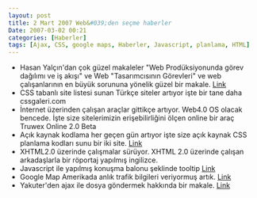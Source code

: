 ```yaml
---
layout: post
title: 2 Mart 2007 Web&#039;den seçme haberler
Date: 2007-03-02 00:21
categories: [Haberler]
tags: [Ajax, CSS, google maps, Haberler, Javascript, planlama, HTML]
---
```


-   Hasan Yalçın'dan çok güzel makaleler "Web Prodüksiyonunda görev
    dağılımı ve iş akışı" ve Web "Tasarımcısının Görevleri" ve web
    çalışanlarının en büyük sorununa yönelik güzel bir makale. [Link][]
-   CSS tabanlı site listesi sunan Türkçe siteler artıyor işte bir tane
    daha cssgaleri.com 
-   İnternet üzerinden çalışan araçlar gittikçe artıyor. Web4.0 OS
    olacak bencede. İşte size sitelerimizin erişebilirliğini ölçen
    online bir araç Truwex Online 2.0 Beta
-   Açık kaynak kodlama her geçen gün artıyor işte size açık kaynak CSS
    planlama kodları sunu bir iki site. [Link][3] 
-   XHTML2.0 üzerinde çalışmalar sürüyor. XHTML 2.0 üzerinde çalışan
    arkadaşlarla bir röportaj yapılmış ingilizce.
-   Javascript ile yapılmış konuşma balonu şeklinde tooltip [Link][6]
-   Google Map Amerikada anlık trafik bilgileri veriyormuş artık.
    [Link][7]
-   Yakuter'den ajax ile dosya göndermek hakkında bir makale. [Link][8]


  [Link]: http://www.hasanyalcin.com/?p=218 "Link"
  [3]: http://www.mycelly.com/ "Link"
  [6]: http://web-graphics.com/mtarchive/001717.php "Link"
  [7]: http://googlesystem.blogspot.com/2007/02/google-maps-shows-real-time-traffic.html
    "Link"
  [8]: http://www.yakuter.com/ajax-gondermec "Link"
